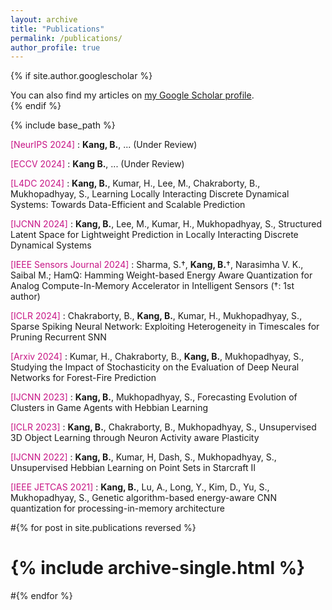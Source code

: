```yaml
---
layout: archive
title: "Publications"
permalink: /publications/
author_profile: true
---
```


{% if site.author.googlescholar %}
  <div class="wordwrap">You can also find my articles on <a href="https://scholar.google.com/citations?user=kbqaf1EAAAAJ&hl=en">my Google Scholar profile</a>.</div>
{% endif %}

{% include base_path %}

<span style="color:MediumVioletRed">[NeurIPS 2024] </span> : **Kang, B.**, ... (Under Review)

<span style="color:MediumVioletRed">[ECCV 2024] </span> : **Kang B.**, ... (Under Review)

<span style="color:MediumVioletRed">[L4DC 2024] </span> : **Kang, B.**, Kumar, H., Lee, M., Chakraborty, B., Mukhopadhyay, S., Learning Locally Interacting Discrete Dynamical Systems: Towards Data-Efficient and Scalable Prediction

<span style="color:MediumVioletRed">[IJCNN 2024] </span> : **Kang, B.**, Lee, M., Kumar, H., Mukhopadhyay, S., Structured Latent Space for Lightweight Prediction in Locally Interacting Discrete Dynamical Systems

<span style="color:MediumVioletRed">[IEEE Sensors Journal 2024] </span> : Sharma, S.†, **Kang, B.**†, Narasimha V. K., Saibal M.; HamQ: Hamming Weight-based Energy Aware Quantization for Analog Compute-In-Memory Accelerator in Intelligent Sensors (†: 1st author)

<span style="color:MediumVioletRed">[ICLR 2024] </span> : Chakraborty, B., **Kang, B.**, Kumar, H., Mukhopadhyay, S., Sparse Spiking Neural Network: Exploiting Heterogeneity in Timescales for Pruning Recurrent SNN

<span style="color:MediumVioletRed">[Arxiv 2024] </span> : Kumar, H., Chakraborty, B., **Kang, B.**, Mukhopadhyay, S., Studying the Impact of Stochasticity on the Evaluation of Deep Neural Networks for Forest-Fire Prediction

<span style="color:MediumVioletRed">[IJCNN 2023] </span> : **Kang, B.**, Mukhopadhyay, S., Forecasting Evolution of Clusters in Game Agents with Hebbian Learning

<span style="color:MediumVioletRed">[ICLR 2023] </span> : **Kang, B.**, Chakraborty, B., Mukhopadhyay, S., Unsupervised 3D Object Learning through Neuron Activity aware Plasticity

<span style="color:MediumVioletRed">[IJCNN 2022] </span> : **Kang, B.**, Kumar, H, Dash, S., Mukhopadhyay, S., Unsupervised Hebbian Learning on Point Sets in Starcraft II

<span style="color:MediumVioletRed">[IEEE JETCAS 2021] </span> : **Kang, B.**, Lu, A., Long, Y., Kim, D., Yu, S., Mukhopadhyay, S., Genetic algorithm-based energy-aware CNN quantization for processing-in-memory architecture

#{% for post in site.publications reversed %}
#  {% include archive-single.html %}
#{% endfor %}
